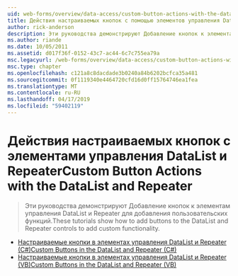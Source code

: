 ```yaml
---
uid: web-forms/overview/data-access/custom-button-actions-with-the-datalist-and-repeater/index
title: Действия настраиваемых кнопок с помощью элементов управления DataList и Repeater | Документация Майкрософт
author: rick-anderson
description: Эти руководства демонстрируют Добавление кнопок к элементам управления DataList и Repeater для добавления пользовательских функций.
ms.author: riande
ms.date: 10/05/2011
ms.assetid: d017f36f-0152-43c7-ac44-6c7c755ea79a
msc.legacyurl: /web-forms/overview/data-access/custom-button-actions-with-the-datalist-and-repeater
msc.type: chapter
ms.openlocfilehash: c121a8c8dacdade3b0240a84b6202bcfca35a481
ms.sourcegitcommit: 0f1119340e4464720cfd16d0ff15764746ea1fea
ms.translationtype: MT
ms.contentlocale: ru-RU
ms.lasthandoff: 04/17/2019
ms.locfileid: "59402119"
---
```

# <a name="custom-button-actions-with-the-datalist-and-repeater"></a><span data-ttu-id="24af1-103">Действия настраиваемых кнопок с элементами управления DataList и Repeater</span><span class="sxs-lookup"><span data-stu-id="24af1-103">Custom Button Actions with the DataList and Repeater</span></span>

> <span data-ttu-id="24af1-104">Эти руководства демонстрируют Добавление кнопок к элементам управления DataList и Repeater для добавления пользовательских функций.</span><span class="sxs-lookup"><span data-stu-id="24af1-104">These tutorials show how to add buttons to the DataList and Repeater controls to add custom functionality.</span></span>


- [<span data-ttu-id="24af1-105">Настраиваемые кнопки в элементах управления DataList и Repeater (C#)</span><span class="sxs-lookup"><span data-stu-id="24af1-105">Custom Buttons in the DataList and Repeater (C#)</span></span>](custom-buttons-in-the-datalist-and-repeater-cs.md)
- [<span data-ttu-id="24af1-106">Настраиваемые кнопки в элементах управления DataList и Repeater (VB)</span><span class="sxs-lookup"><span data-stu-id="24af1-106">Custom Buttons in the DataList and Repeater (VB)</span></span>](custom-buttons-in-the-datalist-and-repeater-vb.md)
